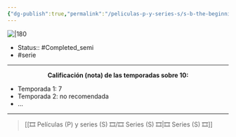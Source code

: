 ```yaml
---
{"dg-publish":true,"permalink":"/peliculas-p-y-series-s/s-b-the-beginning/"}
---
```



![|180](https://m.media-amazon.com/images/M/MV5BMzY2ZTcxODctOTk1OC00YTRkLWI5NDMtZGY3NGUxMzE1YzZjXkEyXkFqcGdeQXVyMTMxODk2OTU@._V1_SX300.jpg)

- Status:: #Completed_semi 
- #serie

---

**<center>Calificación (nota) de las temporadas sobre 10:</center>**

- Temporada 1: 7
- Temporada 2: no recomendada
- ...

---

> [[🎞️ Películas (P) y series (S) 🎞️/🎞️ Series (S) 🎞️\|🎞️ Series (S) 🎞️]]